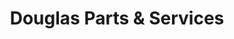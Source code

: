 ---
title: "Douglas Parts & Services"
url: /drakes-branch/douglas-parts-und-services/
shop: Autowerkstatt
---